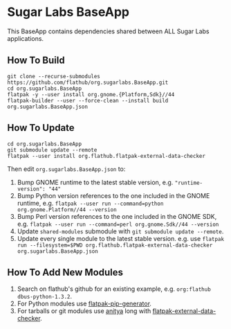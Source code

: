 # Sugar Labs BaseApp

This BaseApp contains dependencies shared between ALL Sugar Labs applications.

## How To Build

```
git clone --recurse-submodules https://github.com/flathub/org.sugarlabs.BaseApp.git
cd org.sugarlabs.BaseApp
flatpak -y --user install org.gnome.{Platform,Sdk}//44
flatpak-builder --user --force-clean --install build org.sugarlabs.BaseApp.json
```

## How To Update

```
cd org.sugarlabs.BaseApp
git submodule update --remote
flatpak --user install org.flathub.flatpak-external-data-checker
```

Then edit `org.sugarlabs.BaseApp.json` to:

1. Bump GNOME runtime to the latest stable version, e.g. `"runtime-version": "44"`
2. Bump Python version references to the one included in the GNOME runtime, e.g. `flatpak --user run --command=python org.gnome.Platform//44 --version`
3. Bump Perl version references to the one included in the GNOME SDK, e.g. `flatpak --user run --command=perl org.gnome.Sdk//44 --version`
4. Update `shared-modules` submodule with `git submodule update --remote`.
5. Update every single module to the latest stable version. e.g. use `flatpak run --filesystem=$PWD org.flathub.flatpak-external-data-checker org.sugarlabs.BaseApp.json`

## How To Add New Modules

1. Search on flathub's github for an existing example, e.g. `org:flathub dbus-python-1.3.2`.
2. For Python modules use [flatpak-pip-generator](https://github.com/flatpak/flatpak-builder-tools).
3. For tarballs or git modules use [anitya](https://release-monitoring.org/) long with [flatpak-external-data-checker](https://github.com/flathub/flatpak-external-data-checker).
